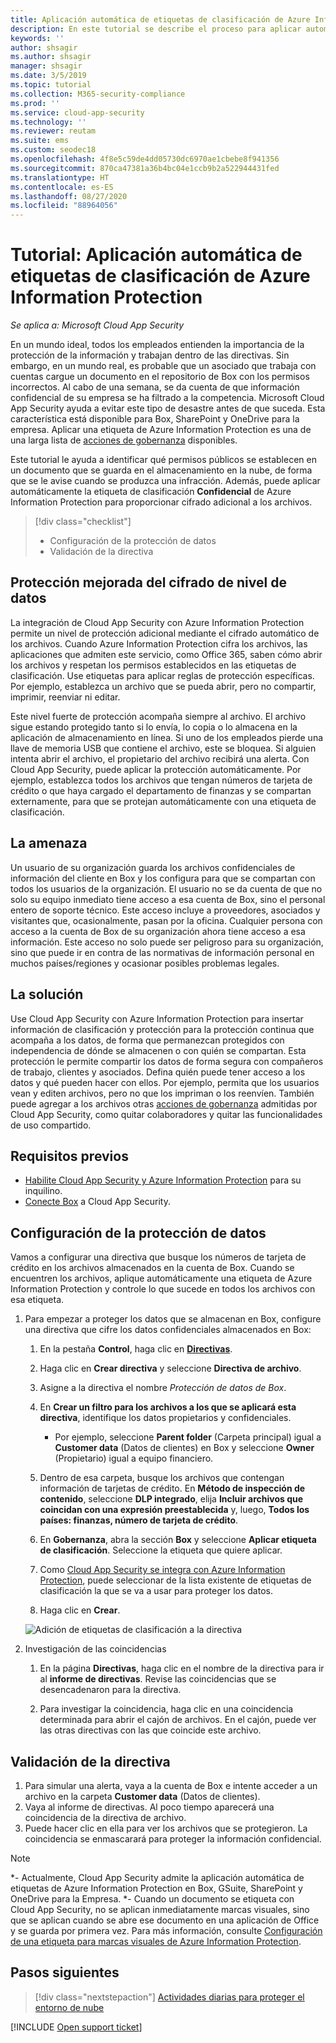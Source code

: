 ```yaml
---
title: Aplicación automática de etiquetas de clasificación de Azure Information Protection
description: En este tutorial se describe el proceso para aplicar automáticamente etiquetas de clasificación de Azure Information Protection en Microsoft Cloud App Security.
keywords: ''
author: shsagir
ms.author: shsagir
manager: shsagir
ms.date: 3/5/2019
ms.topic: tutorial
ms.collection: M365-security-compliance
ms.prod: ''
ms.service: cloud-app-security
ms.technology: ''
ms.reviewer: reutam
ms.suite: ems
ms.custom: seodec18
ms.openlocfilehash: 4f8e5c59de4dd05730dc6970ae1cbebe8f941356
ms.sourcegitcommit: 870ca47381a36b4bc04e1ccb9b2a522944431fed
ms.translationtype: HT
ms.contentlocale: es-ES
ms.lasthandoff: 08/27/2020
ms.locfileid: "88964056"
---
```

# <a name="tutorial-automatically-apply-azure-information-protection-classification-labels"></a>Tutorial: Aplicación automática de etiquetas de clasificación de Azure Information Protection

*Se aplica a: Microsoft Cloud App Security*

En un mundo ideal, todos los empleados entienden la importancia de la protección de la información y trabajan dentro de las directivas. Sin embargo, en un mundo real, es probable que un asociado que trabaja con cuentas cargue un documento en el repositorio de Box con los permisos incorrectos. Al cabo de una semana, se da cuenta de que información confidencial de su empresa se ha filtrado a la competencia. Microsoft Cloud App Security ayuda a evitar este tipo de desastre antes de que suceda. Esta característica está disponible para Box, SharePoint y OneDrive para la empresa. Aplicar una etiqueta de Azure Information Protection es una de una larga lista de [acciones de gobernanza](governance-actions.md) disponibles.

Este tutorial le ayuda a identificar qué permisos públicos se establecen en un documento que se guarda en el almacenamiento en la nube, de forma que se le avise cuando se produzca una infracción. Además, puede aplicar automáticamente la etiqueta de clasificación **Confidencial** de Azure Information Protection para proporcionar cifrado adicional a los archivos.

> [!div class="checklist"]
>
> * Configuración de la protección de datos
> * Validación de la directiva

## <a name="enhanced-data-level-encryption-protection"></a>Protección mejorada del cifrado de nivel de datos

La integración de Cloud App Security con Azure Information Protection permite un nivel de protección adicional mediante el cifrado automático de los archivos. Cuando Azure Information Protection cifra los archivos, las aplicaciones que admiten este servicio, como Office 365, saben cómo abrir los archivos y respetan los permisos establecidos en las etiquetas de clasificación. Use etiquetas para aplicar reglas de protección específicas. Por ejemplo, establezca un archivo que se pueda abrir, pero no compartir, imprimir, reenviar ni editar.

Este nivel fuerte de protección acompaña siempre al archivo. El archivo sigue estando protegido tanto si lo envía, lo copia o lo almacena en la aplicación de almacenamiento en línea. Si uno de los empleados pierde una llave de memoria USB que contiene el archivo, este se bloquea. Si alguien intenta abrir el archivo, el propietario del archivo recibirá una alerta. Con Cloud App Security, puede aplicar la protección automáticamente. Por ejemplo, establezca todos los archivos que tengan números de tarjeta de crédito o que haya cargado el departamento de finanzas y se compartan externamente, para que se protejan automáticamente con una etiqueta de clasificación.

## <a name="the-threat"></a>La amenaza

Un usuario de su organización guarda los archivos confidenciales de información del cliente en Box y los configura para que se compartan con todos los usuarios de la organización. El usuario no se da cuenta de que no solo su equipo inmediato tiene acceso a esa cuenta de Box, sino el personal entero de soporte técnico. Este acceso incluye a proveedores, asociados y visitantes que, ocasionalmente, pasan por la oficina. Cualquier persona con acceso a la cuenta de Box de su organización ahora tiene acceso a esa información. Este acceso no solo puede ser peligroso para su organización, sino que puede ir en contra de las normativas de información personal en muchos países/regiones y ocasionar posibles problemas legales.

## <a name="the-solution"></a>La solución

Use Cloud App Security con Azure Information Protection para insertar información de clasificación y protección para la protección continua que acompaña a los datos, de forma que permanezcan protegidos con independencia de dónde se almacenen o con quién se compartan. Esta protección le permite compartir los datos de forma segura con compañeros de trabajo, clientes y asociados. Defina quién puede tener acceso a los datos y qué pueden hacer con ellos. Por ejemplo, permita que los usuarios vean y editen archivos, pero no que los impriman o los reenvíen. También puede agregar a los archivos otras [acciones de gobernanza](governance-actions.md) admitidas por Cloud App Security, como quitar colaboradores y quitar las funcionalidades de uso compartido.

## <a name="prerequisites"></a>Requisitos previos

* [Habilite Cloud App Security y Azure Information Protection](azip-integration.md) para su inquilino.
* [Conecte Box](connect-box-to-microsoft-cloud-app-security.md) a Cloud App Security.

## <a name="set-up-data-protection"></a>Configuración de la protección de datos

Vamos a configurar una directiva que busque los números de tarjeta de crédito en los archivos almacenados en la cuenta de Box. Cuando se encuentren los archivos, aplique automáticamente una etiqueta de Azure Information Protection y controle lo que sucede en todos los archivos con esa etiqueta.

1. Para empezar a proteger los datos que se almacenan en Box, configure una directiva que cifre los datos confidenciales almacenados en Box:

    1. En la pestaña **Control**, haga clic en [**Directivas**](control-cloud-apps-with-policies.md).

    2. Haga clic en **Crear directiva** y seleccione **Directiva de archivo**.

    3. Asigne a la directiva el nombre *Protección de datos de Box*.

    4. En **Crear un filtro para los archivos a los que se aplicará esta directiva**, identifique los datos propietarios y confidenciales.
        * Por ejemplo, seleccione **Parent folder** (Carpeta principal) igual a **Customer data** (Datos de clientes) en Box y seleccione **Owner** (Propietario) igual a equipo financiero.

    5. Dentro de esa carpeta, busque los archivos que contengan información de tarjetas de crédito. En **Método de inspección de contenido**, seleccione **DLP integrado**, elija **Incluir archivos que coincidan con una expresión preestablecida** y, luego, **Todos los países: finanzas, número de tarjeta de crédito**.

    6. En **Gobernanza**, abra la sección **Box** y seleccione **Aplicar etiqueta de clasificación**. Seleccione la etiqueta que quiere aplicar.

    7. Como [Cloud App Security se integra con Azure Information Protection](azip-integration.md), puede seleccionar de la lista existente de etiquetas de clasificación la que se va a usar para proteger los datos.

    8. Haga clic en **Crear**.

   ![Adición de etiquetas de clasificación a la directiva](media/aip-auto-policy.png)

2. Investigación de las coincidencias

    1. En la página **Directivas**, haga clic en el nombre de la directiva para ir al **informe de directivas**. Revise las coincidencias que se desencadenaron para la directiva.

    2. Para investigar la coincidencia, haga clic en una coincidencia determinada para abrir el cajón de archivos. En el cajón, puede ver las otras directivas con las que coincide este archivo.

## <a name="validate-your-policy"></a>Validación de la directiva

1. Para simular una alerta, vaya a la cuenta de Box e intente acceder a un archivo en la carpeta **Customer data** (Datos de clientes).
2. Vaya al informe de directivas. Al poco tiempo aparecerá una coincidencia de la directiva de archivo.
3. Puede hacer clic en ella para ver los archivos que se protegieron. La coincidencia se enmascarará para proteger la información confidencial.

>[!NOTE]
>
> *- Actualmente, Cloud App Security admite la aplicación automática de etiquetas de Azure Information Protection en Box, GSuite, SharePoint y OneDrive para la Empresa.
> *- Cuando un documento se etiqueta con Cloud App Security, no se aplican inmediatamente marcas visuales, sino que se aplican cuando se abre ese documento en una aplicación de Office y se guarda por primera vez. Para más información, consulte [Configuración de una etiqueta para marcas visuales de Azure Information Protection](/information-protection/deploy-use/configure-policy-markings#when-visual-markings-are-applied).

## <a name="next-steps"></a>Pasos siguientes

> [!div class="nextstepaction"]
> [Actividades diarias para proteger el entorno de nube](daily-activities-to-protect-your-cloud-environment.md)

[!INCLUDE [Open support ticket](includes/support.md)]
